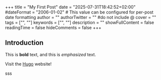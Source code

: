 +++
title = "My First Post"
date = "2025-07-31T18:42:52+02:00"
#dateFormat = "2006-01-02" # This value can be configured for per-post date formatting
author = ""
authorTwitter = "" #do not include @
cover = ""
tags = ["", ""]
keywords = ["", ""]
description = ""
showFullContent = false
readingTime = false
hideComments = false
+++


## Introduction

This is **bold** text, and this is *emphasized* text.

Visit the [Hugo](https://gohugo.io) website!
<!--more-->

sss

